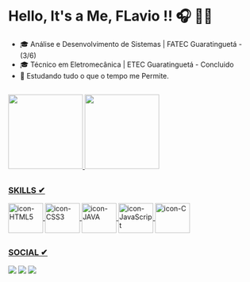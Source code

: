 # Hello, It's a Me, FLavio !! 🎧 👨‍💻

- 🎓 Análise e Desenvolvimento de Sistemas | FATEC Guaratinguetá - (3/6)
- 🎓 Técnico em Eletromecânica | ETEC Guaratinguetá - Concluido
- 📜 Estudando tudo o que o tempo me Permite.
##
<div style="display: inline_block">
    <a href="https://github.com/FLviin">
    <img height="150em" src="https://github-readme-stats.vercel.app/api?username=FLviin&show_icons=true&theme=gotham&https://github.com/FLviin/github-readme-stats)">
     <img height="150em" src="https://github-readme-stats.vercel.app/api/top-langs/?username=FLviin&layout=compact&theme=gotham&https://github.com/FLviin/github-readme-stats)">
</div>
    
##
    
### SKILLS ✔
<div style="display: inline_block">
    <img align="center" alt="icon-HTML5" height="60" width="70" src="https://cdn.jsdelivr.net/gh/devicons/devicon/icons/html5/html5-original-wordmark.svg">
    <img align="center" alt="icon-CSS3" height="60" width="70" src="https://cdn.jsdelivr.net/gh/devicons/devicon/icons/css3/css3-plain-wordmark.svg">
    <img align="center" alt="icon-JAVA" height="60" width="70" src="https://cdn.jsdelivr.net/gh/devicons/devicon/icons/java/java-original-wordmark.svg">
    <img align="center" alt="icon-JavaScript" height="60" width="70" src="https://cdn.jsdelivr.net/gh/devicons/devicon/icons/javascript/javascript-original.svg">
    <img align="center" alt="icon-C" height="60" width="70" src="https://cdn.jsdelivr.net/gh/devicons/devicon/icons/c/c-original.svg">
</div>

##
    
### SOCIAL ✔
    
<div>
    <a href="mailto:nfs_flavio@hotmail.com"><img src="https://img.shields.io/badge/Microsoft_Outlook-0078D4?style=for-the-badge&logo=microsoft-outlook&logoColor=white"></a>
    <a href="https://www.linkedin.com/in/flavio-go/" alt="Linkedin" target="_blank"> <img src="https://img.shields.io/badge/LinkedIn-0077B5?style=for-the-badge&logo=linkedin&logoColor=white"></a>
    <a href="https://github.com/FLviin" alt="GitHub" target="_blank"> <img src="https://img.shields.io/badge/GitHub-100000?style=for-the-badge&logo=github&logoColor=white"></a>
</div>

    

    
